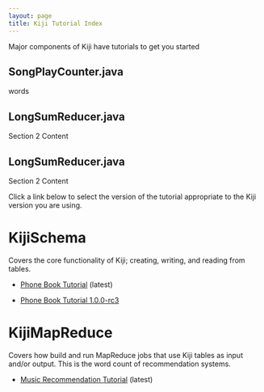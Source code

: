```yaml
---
layout: page
title: Kiji Tutorial Index
---
```


Major components of Kiji have tutorials to get you started

<div id="accordion-container"> 
  <h2 class="accordion-header"> SongPlayCounter.java </h2> 
     <div class="accordion-content"> 
       <p>words</p>
     </div> 
 <h2 class="accordion-header"> LongSumReducer.java </h2> 
   <div class="accordion-content"> 
      <p>Section 2 Content</p> 
    </div> 
 <h2 class="accordion-header"> LongSumReducer.java </h2> 
   <div class="accordion-content"> 
      <p>Section 2 Content</p> 
    </div> 
</div>

Click a link below to select the version of the tutorial appropriate
to the Kiji version you are using.

# KijiSchema
Covers the core functionality of Kiji; creating, writing, and reading from tables.

* [Phone Book Tutorial](tutorials/phonebook-tutorial/1.0.0-rc4/phonebook-tutorial) (latest)

* [Phone Book Tutorial 1.0.0-rc3](tutorials/phonebook-tutorial/1.0.0-rc3/phonebook-tutorial)

# KijiMapReduce
Covers how build and run MapReduce jobs that use Kiji tables as input and/or output. This is
the word count of recommendation systems.

* [Music Recommendation Tutorial](tutorials/music-recommendation/1.0.0-rc4/music-overview) (latest)
